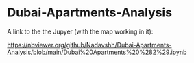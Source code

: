 # Dubai-Apartments-Analysis

A link to the the Jupyer (with the map working in it):

https://nbviewer.org/github/Nadavshh/Dubai-Apartments-Analysis/blob/main/Dubai%20Apartments%20%282%29.ipynb
